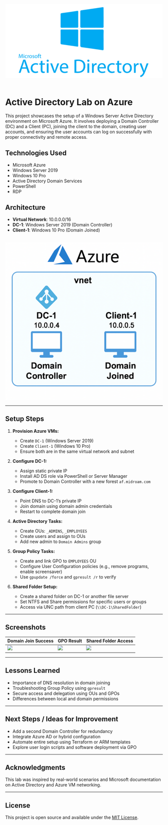 <div align=center>
  <img src="Active-directory.png" alt="Microsoft Active Directory Logo" width="600">
</div>

<br>

# Active Directory Lab on Azure

This project showcases the setup of a Windows Server Active Directory environment on Microsoft Azure. It involves deploying a Domain Controller (DC) and a Client (PC), joining the client to the domain, creating user accounts, and ensuring the user accounts can log on successfully with proper connectivity and remote access.

## Technologies Used
- Microsoft Azure
- Windows Server 2019
- Windows 10 Pro
- Active Directory Domain Services
- PowerShell
- RDP

## Architecture
- **Virtual Network**: 10.0.0.0/16
- **DC-1**: Windows Server 2019 (Domain Controller)
- **Client-1**: Windows 10 Pro (Domain Joined)
<br>
<div align=center>
  <img src="Architecture.png" alt="DC Architecture" width="600">
</div>

---

## Setup Steps

1. **Provision Azure VMs:**
   - Create `DC-1` (Windows Server 2019)
   - Create `Client-1` (Windows 10 Pro)
   - Ensure both are in the same virtual network and subnet

2. **Configure DC-1:**
   - Assign static private IP
   - Install AD DS role via PowerShell or Server Manager
   - Promote to Domain Controller with a new forest `af.midroam.com`

3. **Configure Client-1:**
   - Point DNS to DC-1’s private IP
   - Join domain using domain admin credentials
   - Restart to complete domain join

4. **Active Directory Tasks:**
   - Create OUs: `_ADMINS`, `_EMPLOYEES`
   - Create users and assign to OUs
   - Add new admin to `Domain Admins` group

5. **Group Policy Tasks:**
   - Create and link GPO to `EMPLOYEES` OU
   - Configure User Configuration policies (e.g., remove programs, enable screensaver)
   - Use `gpupdate /force` and `gpresult /r` to verify

6. **Shared Folder Setup:**
   - Create a shared folder on DC-1 or another file server
   - Set NTFS and Share permissions for specific users or groups
   - Access via UNC path from client PC (`\\DC-1\SharedFolder`)

---

## Screenshots

| Domain Join Success | GPO Result | Shared Folder Access |
|---------------------|------------|-----------------------|
| ![](images/domain-join-success.png) | ![](images/gpo-applied.png) | ![](images/shared-folder-access.png) |

---

## Lessons Learned

- Importance of DNS resolution in domain joining
- Troubleshooting Group Policy using `gpresult`
- Secure access and delegation using OUs and GPOs
- Differences between local and domain permissions

---

## Next Steps / Ideas for Improvement

- Add a second Domain Controller for redundancy
- Integrate Azure AD or hybrid configuration
- Automate entire setup using Terraform or ARM templates
- Explore user login scripts and software deployment via GPO

---

## Acknowledgments

This lab was inspired by real-world scenarios and Microsoft documentation on Active Directory and Azure VM networking.

---

## License

This project is open source and available under the [MIT License](LICENSE).

